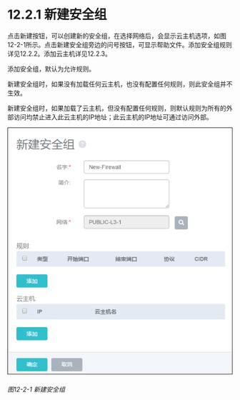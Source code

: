 # 12.2.1 新建安全组

点击新建按钮，可以创建新的安全组，在选择网络后，会显示云主机选项，如图12-2-1所示。点击新建安全组旁边的问号按钮，可显示帮助文件。添加安全组规则详见12.2.2。添加云主机详见12.2.3。

添加安全组，默认为允许规则。

新建安全组时，如果没有加载任何云主机，也没有配置任何规则，则此安全组并不生效。

新建安全组时，如果加载了云主机，但没有配置任何规则，则默认规则为所有的外部访问均禁止进入此云主机的IP地址；此云主机的IP地址可通过访问外部。

![png](../images/12-2-1.png "图12-2-1  新建安全组")
###### 图12-2-1  新建安全组
